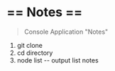 #  == Notes ==

> Console Application "Notes"

1. git clone 
2. cd directory
3. node list -- output list notes